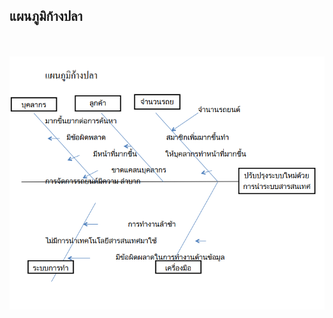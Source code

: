 ## แผนภูมิก้างปลา

<br/>
<br/>

<center>
<img src="/static/media/Fishbone.c28f2984.PNG" alt="Fishbone" width="800px"/>
</center>
